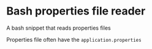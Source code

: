 # Bash properties file reader

A bash snippet that reads properties files


Properties file often have the  `application.properties`
